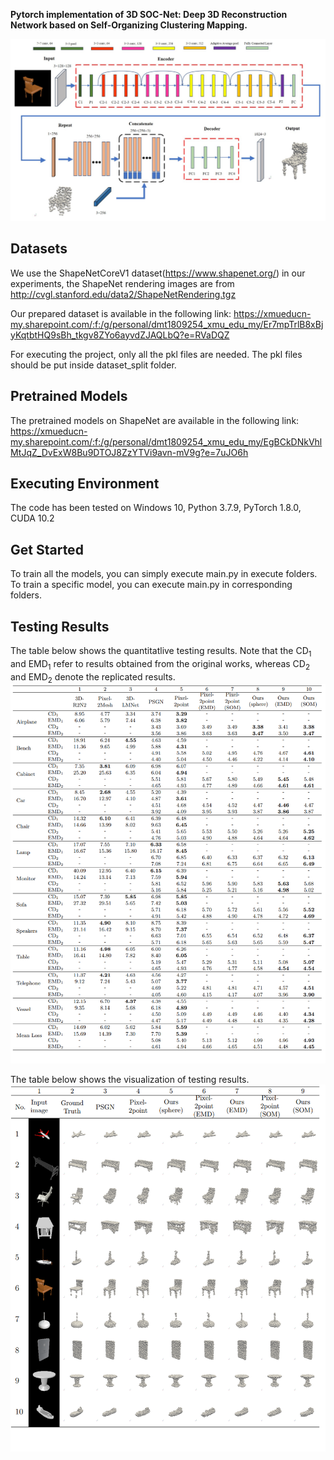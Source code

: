 
**Pytorch implementation of 3D SOC-Net: Deep 3D Reconstruction Network based on Self-Organizing Clustering Mapping.**

![Overall Architecture](./img/Architecture.png)

## Datasets
We use the ShapeNetCoreV1 dataset(https://www.shapenet.org/) in our experiments, the ShapeNet rendering images are from http://cvgl.stanford.edu/data2/ShapeNetRendering.tgz

Our prepared dataset is available in the following link:
https://xmueducn-my.sharepoint.com/:f:/g/personal/dmt1809254_xmu_edu_my/Er7mpTrlB8xBjyKqtbtHQ9sBh_tkgv8ZYo6ayvdZJAQLbQ?e=RVaDQZ

For executing the project, only all the pkl files are needed. The pkl files should be put inside dataset_split folder.

## Pretrained Models

The pretrained models on ShapeNet are available in the following link: https://xmueducn-my.sharepoint.com/:f:/g/personal/dmt1809254_xmu_edu_my/EgBCkDNkVhlMtJqZ_DvExW8Bu9DTOJ8ZzYTVi9avn-mV9g?e=7uJO6h

## Executing Environment
The code has been tested on Windows 10, Python 3.7.9, PyTorch 1.8.0, CUDA 10.2

## Get Started
To train all the models, you can simply execute main.py in execute folders.
To train a specific model, you can execute main.py in corresponding folders.

## Testing Results
The table below shows the quantitatlive testing results. Note that the CD<sub>1</sub> and EMD<sub>1</sub> refer to results obtained from the original works, whereas CD<sub>2</sub> and EMD<sub>2</sub> denote the replicated results.
![Quantitative Testing Results](./img/QuantitativeResult.png)

The table below shows the visualization of testing results.
![Qualitative Testing Results](./img/QualitativeResult.png)
